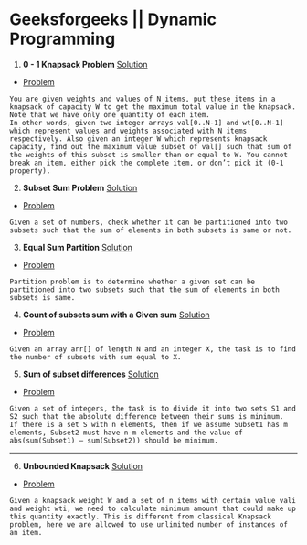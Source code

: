 # Geeksforgeeks || Dynamic Programming

1. **0 - 1 Knapsack Problem**  [ Solution ](https://github.com/akshaypatidar26/Dynamic_Programming/blob/master/Dynamic-Programming-Solutions/0%20-%201%20Knapsack%20Problem)
* [Problem](https://www.geeksforgeeks.org/0-1-knapsack-problem-dp-10/) 
```
You are given weights and values of N items, put these items in a knapsack of capacity W to get the maximum total value in the knapsack. Note that we have only one quantity of each item.
In other words, given two integer arrays val[0..N-1] and wt[0..N-1] which represent values and weights associated with N items respectively. Also given an integer W which represents knapsack capacity, find out the maximum value subset of val[] such that sum of the weights of this subset is smaller than or equal to W. You cannot break an item, either pick the complete item, or don’t pick it (0-1 property).
```
2. **Subset Sum Problem** [Solution](https://github.com/akshaypatidar26/Dynamic_Programming/blob/master/Dynamic-Programming-Solutions/Subset%20Sum%20Problem)
* [Problem](https://www.geeksforgeeks.org/subset-sum-problem-dp-25/)
```
Given a set of numbers, check whether it can be partitioned into two subsets such that the sum of elements in both subsets is same or not.
```
3. **Equal Sum Partition** [Solution](https://github.com/akshaypatidar26/Dynamic_Programming/blob/master/Dynamic-Programming-Solutions/Equal%20Sum%20Partition)
* [Problem](https://www.geeksforgeeks.org/partition-problem-dp-18/)
```
Partition problem is to determine whether a given set can be partitioned into two subsets such that the sum of elements in both subsets is same.
```
4. **Count of subsets sum with a Given sum** [Solution](https://github.com/akshaypatidar26/Dynamic_Programming/tree/master/Dynamic-Programming-Solutions)


* [Problem](https://www.geeksforgeeks.org/count-of-subsets-with-sum-equal-to-x/)
```
Given an array arr[] of length N and an integer X, the task is to find the number of subsets with sum equal to X.
```
5. **Sum of subset differences** [Solution](https://github.com/akshaypatidar26/Dynamic_Programming/blob/master/Dynamic-Programming-Solutions/Sum%20of%20subset%20differences)
* [Problem](https://www.geeksforgeeks.org/partition-a-set-into-two-subsets-such-that-the-difference-of-subset-sums-is-minimum/)
```
Given a set of integers, the task is to divide it into two sets S1 and S2 such that the absolute difference between their sums is minimum.
If there is a set S with n elements, then if we assume Subset1 has m elements, Subset2 must have n-m elements and the value of abs(sum(Subset1) – sum(Subset2)) should be minimum.

```
 ***
6. **Unbounded Knapsack** [Solution](https://github.com/akshaypatidar26/Dynamic_Programming/blob/master/Dynamic-Programming-Solutions/Unbounded%20Knapsack)
* [Problem](https://www.geeksforgeeks.org/unbounded-knapsack-repetition-items-allowed/)
```
Given a knapsack weight W and a set of n items with certain value vali and weight wti, we need to calculate minimum amount that could make up this quantity exactly. This is different from classical Knapsack problem, here we are allowed to use unlimited number of instances of an item.
```




